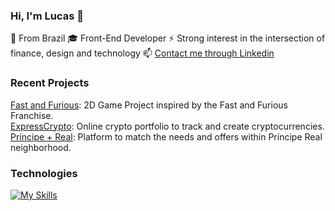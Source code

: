 ### Hi, I'm Lucas 👋

📍 From Brazil
🎓 Front-End Developer
⚡ Strong interest in the intersection of finance, design and technology
📫 [Contact me through Linkedin](https://www.linkedin.com/in/telles-lucas/)

### Recent Projects

[Fast and Furious](https://lltelles.github.io/fast-and-furious-project/): 2D Game Project inspired by the Fast and Furious Franchise. <br>
[ExpressCrypto](https://vast-puce-sheep-cap.cyclic.app/home): Online crypto portfolio to track and create cryptocurrencies. <br>
[Príncipe + Real](https://dancing-pixie-0378c7.netlify.app/): Platform to match the needs and offers within Príncipe Real neighborhood.

### Technologies

[![My Skills](https://skillicons.dev/icons?i=js,html,css,react,mongodb,express,nodejs,bootstrap,materialui,git)](https://skillicons.dev)


